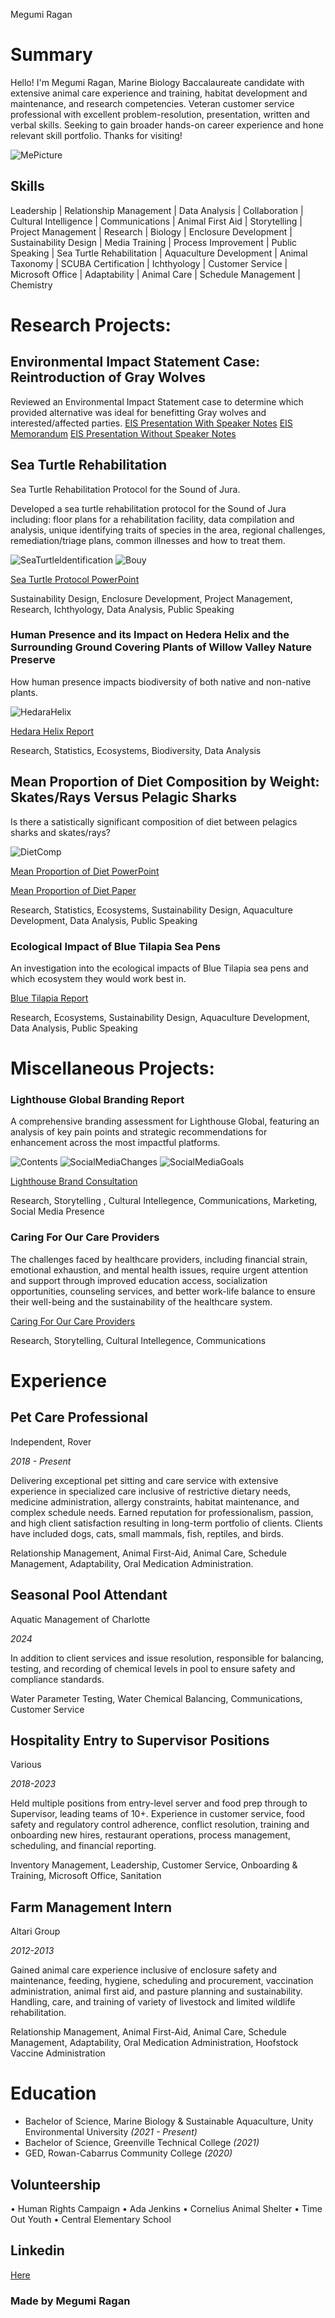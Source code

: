 Megumi Ragan
# Summary
Hello! I'm Megumi Ragan, Marine Biology Baccalaureate candidate with extensive animal care experience and training, habitat development and maintenance, and research competencies.
Veteran customer service professional with excellent problem-resolution, presentation, written and verbal skills. Seeking to gain broader hands-on career experience and hone relevant skill portfolio.
Thanks for visiting!

![MePicture](media/mepicturesmall)
 
## Skills
Leadership | Relationship Management | Data Analysis | Collaboration | Cultural Intelligence | Communications | Animal First Aid | Storytelling | Project Management | Research | Biology | Enclosure Development | Sustainability Design | Media Training | Process Improvement | Public Speaking | Sea Turtle Rehabilitation | Aquaculture Development | Animal Taxonomy | SCUBA Certification | Ichthyology | Customer Service | Microsoft Office | Adaptability | Animal Care | Schedule Management | Chemistry
 
# Research Projects:

## Environmental Impact Statement Case: Reintroduction of Gray Wolves

Reviewed an Environmental Impact Statement case to determine which provided alternative was ideal for benefitting Gray wolves and interested/affected parties.
[EIS Presentation With Speaker Notes](https://drive.google.com/file/d/1M8m_Z9FfpYO77agtiou68l3v_Oa9tKle/view?usp=drive_link)
[EIS Memorandum](https://drive.google.com/file/d/1ZfZONIREQalIZIBuyIzitAM2ehEx2dQn/view?usp=drive_link)
[EIS Presentation Without Speaker Notes](https://drive.google.com/file/d/13HzbONyR5yg-CFY_1j8Ap_EuxRY_se7q/view?usp=drive_link)

## Sea Turtle Rehabilitation 

Sea Turtle Rehabilitation Protocol for the Sound of Jura.

Developed a sea turtle rehabilitation protocol for the Sound of Jura including: floor plans for a rehabilitation facility, data compilation and analysis, unique identifying traits of species in the area, regional challenges, remediation/triage plans, common illnesses and how to treat them.

![SeaTurtleIdentification](media/seaturtle.png)
![Bouy](media/buoy.png)

[Sea Turtle Protocol PowerPoint](https://drive.google.com/file/d/14gyb1K8SXjRLoACUXlXIzieIRvf2WWi6/view?usp=sharing)

Sustainability Design, Enclosure Development, Project Management, Research, Ichthyology, Data Analysis, Public Speaking
 
 
### Human Presence and its Impact on Hedera Helix and the Surrounding Ground Covering Plants of Willow Valley Nature Preserve

How human presence impacts biodiversity of both native and non-native plants.

![HedaraHelix](media/HedaraHelix.png)

[Hedara Helix Report](https://drive.google.com/file/d/1gyl0Iw1uQ_75L--vDyXZOvPtnAyZElaW/view?usp=sharing)

Research, Statistics, Ecosystems, Biodiversity, Data Analysis
      
 
## Mean Proportion of Diet Composition by Weight: Skates/Rays Versus Pelagic Sharks
  
Is there a satistically significant composition of diet between pelagics sharks and skates/rays?

![DietComp](media/dietcomposition.png)

[Mean Proportion of Diet PowerPoint](https://drive.google.com/file/d/1gRzSCK2oMy_IYYl3VfRlDAXe16ux05P3/view?usp=sharing)

[Mean Proportion of Diet Paper](https://drive.google.com/file/d/1X-g1nSrvupkuW9GqH7NT9Q7m9MEU5XsN/view?usp=sharing)

 Research, Statistics, Ecosystems, Sustainability Design, Aquaculture Development, Data Analysis, Public Speaking
 
### Ecological Impact of Blue Tilapia Sea Pens

 An investigation into the ecological impacts of Blue Tilapia sea pens and which ecosystem they would work best in.

[Blue Tilapia Report](https://drive.google.com/file/d/10G-SQNoskhBuubxuW9sGbFDcoWbdmcW9/view?usp=sharing)
  
 Research, Ecosystems, Sustainability Design, Aquaculture Development, Data Analysis, Public Speaking
      
#  Miscellaneous Projects: 
    

### Lighthouse Global Branding Report

A comprehensive branding assessment for Lighthouse Global, featuring an analysis of key pain points and strategic recommendations for enhancement across the most impactful platforms.

![Contents](media/lighthouseglobalcontents.png)
![SocialMediaChanges](media/socialmediachanges.png)
![SocialMediaGoals](media/goalsQ22025.png)

[Lighthouse Brand Consultation](https://drive.google.com/file/d/1VrnqNdNtx2rDqzM3aM2OVaTMXOHsNn67/view?usp=sharing)

Research, Storytelling , Cultural Intellegence, Communications, Marketing, Social Media Presence
    

### Caring For Our Care Providers
 
 The challenges faced by healthcare providers, including financial strain, emotional exhaustion, and mental health issues, require urgent attention and support through improved education access, socialization opportunities, counseling services, and better work-life balance to ensure their well-being and the sustainability of the healthcare system.

[Caring For Our Care Providers](https://drive.google.com/file/d/1rz71n59G2k9SUBPZKs7jv1pvQcG8ddy-/view?usp=sharing)
 
Research, Storytelling, Cultural Intellegence, Communications
 
# Experience 
  
## Pet Care Professional

  Independent, Rover
  
  *2018 - Present*
  
Delivering exceptional pet sitting and care service with extensive experience in specialized care inclusive of restrictive dietary needs, 
medicine administration, allergy constraints, habitat maintenance, and complex schedule needs. Earned reputation for professionalism, passion, and 
high client satisfaction resulting in long-term portfolio of clients. Clients have included dogs, cats, small mammals, fish, reptiles, and birds.

Relationship Management, Animal First-Aid, Animal Care, Schedule Management, Adaptability, Oral Medication Administration.
  
## Seasonal Pool Attendant

Aquatic Management of Charlotte

*2024*

In addition to client services and issue resolution, responsible for balancing, testing, 
and recording of chemical levels in pool to ensure safety and compliance standards.

Water Parameter Testing, Water Chemical Balancing, Communications, Customer Service

## Hospitality Entry to Supervisor Positions
 
 Various

 *2018-2023*

Held multiple positions from entry-level server and food prep through to Supervisor, leading teams of 10+.
Experience in customer service, food safety and regulatory control adherence, conflict resolution,
training and onboarding new hires, restaurant operations, process management, scheduling, and financial reporting.

Inventory Management, Leadership, Customer Service, Onboarding & Training, Microsoft Office, Sanitation

## Farm Management Intern

Altari Group

*2012-2013*

Gained animal care experience inclusive of enclosure safety and maintenance, feeding, hygiene, scheduling and procurement,
vaccination administration, animal first aid, and pasture planning and sustainability. Handling, care, and training of variety of livestock and limited wildlife rehabilitation.

Relationship Management, Animal First-Aid, Animal Care, Schedule Management, Adaptability, Oral Medication Administration, Hoofstock Vaccine Administration

# Education
- Bachelor of Science, Marine Biology & Sustainable Aquaculture, Unity Environmental University *(2021 - Present)*
- Bachelor of Science, Greenville Technical College *(2021)*
- GED, Rowan-Cabarrus Community College *(2020)*

## Volunteership
•	Human Rights Campaign
•	Ada Jenkins
•	Cornelius Animal Shelter
•	Time Out Youth
•	Central Elementary School


## Linkedin
[Here](https://www.linkedin.com/in/megumi-ragan-a67036308/)


### Made by Megumi Ragan
  
